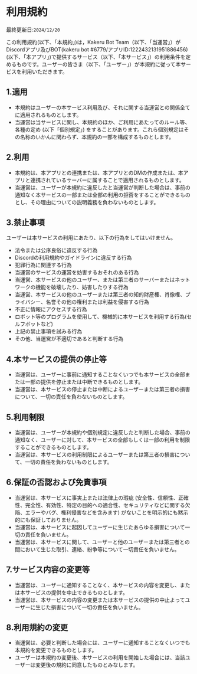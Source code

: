 # 利用規約

最終更新日:`2024/12/20`

この利用規約(以下、「本規約」)は，Kakeru Bot Team（以下、「当運営」）がDiscordアプリ及びBOT(kakeru bot #6779/アプリID:1222432131951886456) (以下、「本アプリ」)で提供するサービス（以下、「本サービス」）の利用条件を定めるものです。ユーザーの皆さま（以下、「ユーザー」）が本規約に従って本サービスを利用いただきます。

## 1.適用
- 本規約はユーザーの本サービス利用及び、それに関する当運営との関係全てに適用されるものとします。
- 当運営は当サービスに関し、本規約のほか、ご利用にあたってのルール等、各種の定め (以下「個別規定」) をすることがあります。これら個別規定はその名称のいかんに関わらず、本規約の一部を構成するものとします。

## 2.利用
- 本規約は、本アプリとの連携または、本アプリとのDMの作成または、本アプリと連携されているサーバーに属することで適用されるものとします。
- 当運営は、ユーザーが本規約に違反したと当運営が判断した場合は、事前の通知なく本サービスの一部または全部の利用の拒否をすることができるものとし、その理由についての説明義務を負わないものとします。

## 3.禁止事項
ユーザーは本サービスの利用にあたり、以下の行為をしてはいけません。
- 法令または公序良俗に違反する行為
- Discordの利用規約やガイドラインに違反する行為
- 犯罪行為に関連する行為
- 当運営のサービスの運営を妨害するおそれのある行為
- 当運営、本サービスの他のユーザー、または第三者のサーバーまたはネットワークの機能を破壊したり、妨害したりする行為
- 当運営、本サービスの他のユーザーまたは第三者の知的財産権、肖像権、プライバシー、名誉その他の権利または利益を侵害する行為
- 不正に情報にアクセスする行為
- ロボット等のプログラムを使用して、機械的に本サービスを利用する行為(セルフボットなど)
- 上記の禁止事項を試みる行為
- その他、当運営が不適切であると判断する行為

## 4.本サービスの提供の停止等
- 当運営は、ユーザーに事前に通知することなくいつでも本サービスの全部または一部の提供を停止または中断できるものとします。
- 当運営は、本サービスの停止または中断によるユーザーまたは第三者の損害について、一切の責任を負わないものとします。

## 5.利用制限
- 当運営は、ユーザーが本規約や個別規定に違反したと判断した場合、事前の通知なく、ユーザーに対して、本サービスの全部もしくは一部の利用を制限することができるものとします。
- 当運営は、本サービスの利用制限によるユーザーまたは第三者の損害について、一切の責任を負わないものとします。

## 6.保証の否認および免責事項
- 当運営は、本サービスに事実上または法律上の瑕疵 (安全性、信頼性、正確性、完全性、有効性、特定の目的への適合性、セキュリティなどに関する欠陥、エラーやバグ、権利侵害などを含みます) がないことを明示的にも黙示的にも保証しておりません。
- 当運営は、本サービスに起因してユーザーに生じたあらゆる損害について一切の責任を負いません。
- 当運営は、本サービスに関して、ユーザーと他のユーザーまたは第三者との間において生じた取引、連絡、紛争等について一切責任を負いません。

## 7.サービス内容の変更等
- 当運営は、ユーザーに通知することなく、本サービスの内容を変更し、または本サービスの提供を中止できるものとします。
- 当運営は、本サービスの内容の変更または本サービスの提供の中止よってユーザーに生じた損害について一切の責任を負いません。

## 8.利用規約の変更
- 当運営は、必要と判断した場合には、ユーザーに通知することなくいつでも本規約を変更できるものとします。
- ユーザーは本規約の変更後、本サービスの利用を開始した場合には、当該ユーザーは変更後の規約に同意したものとみなします。